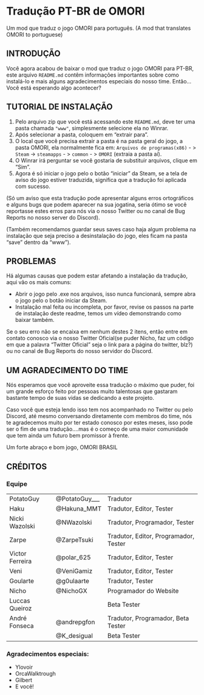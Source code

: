 # Tradução PT-BR de OMORI

Um mod que traduz o jogo OMORI para português. (A mod that translates OMORI to portuguese)

## INTRODUÇÃO

Você agora acabou de baixar o mod que traduz o jogo OMORI para PT-BR, este arquivo `README.md` contêm informações importantes sobre como instalá-lo e mais alguns agradecimentos especiais do nosso time.
Então... Você está esperando algo acontecer?

## TUTORIAL DE INSTALAÇÃO

1. Pelo arquivo zip que você está acessando este `README.md`, deve ter uma pasta chamada `"www"`, simplesmente selecione ela no Winrar.
2. Após selecionar a pasta, coloquem em “extrair para”.
3. O local que você precisa extrair a pasta é na pasta geral do jogo, a pasta OMORI, ela normalmente fica em: `Arquivos de programas(x86)` - > `Steam` -> `steamapps` - > `common` - > `OMORI` (extraia a pasta aí).
4. O Winrar irá perguntar se você gostaria de substituir arquivos, clique em “Sim”.
5.  Agora é só iniciar o jogo pelo o botão “iniciar” da Steam, se a tela de aviso do jogo estiver traduzida, significa que a tradução foi aplicada com sucesso.

(Só um aviso que esta tradução pode apresentar alguns erros ortográficos e alguns bugs que podem aparecer na sua jogatina, seria ótimo se você reportasse estes erros para nós via o nosso Twitter ou no canal de Bug Reports no nosso server do Discord).

(Também recomendamos guardar seus saves caso haja algum problema na instalação que seja preciso a desinstalação do jogo, eles ficam na pasta “save” dentro da “www”).

## PROBLEMAS

Há algumas causas que podem estar afetando a instalação da tradução, aqui vão os mais comuns:

- Abrir o jogo pelo .exe nos arquivos, isso nunca funcionará, sempre abra o jogo pelo o botão iniciar da Steam.
- Instalação mal feita ou incompleta, por favor, revise os passos na parte de instalação deste readme, temos um vídeo demonstrando como baixar também.

Se o seu erro não se encaixa em nenhum destes 2 itens, então entre em contato conosco via o nosso Twitter Oficial(se puder Nicho, faz um código em que a palavra “Twitter Oficial” seja o link para a página do twitter, blz?) ou no canal de Bug Reports do nosso servidor do Discord.

## UM AGRADECIMENTO DO TIME

Nós esperamos que você aproveite essa tradução o máximo que puder, foi um grande esforço feito por pessoas muito talentosas que gastaram bastante tempo de suas vidas se dedicando a este projeto.

Caso você que esteja lendo isso tem nos acompanhado no Twitter ou pelo Discord, até mesmo conversando diretamente com membros do time, nós te agradecemos muito por ter estado conosco por estes meses, isso pode ser o fim de uma tradução....mas é o começo de uma maior comunidade que tem ainda um futuro bem promissor à frente.

Um forte abraço e bom jogo, OMORI BRASIL

## CRÉDITOS

### Equipe

| | ||
|-|-|-|
|PotatoGuy|@PotatoGuy___|Tradutor|
|Haku|@Hakuna_MMT|  Tradutor,  Editor, Tester|
|Nicki Wazolski|@NWazolski| Tradutor,  Programador, Tester|
|Zarpe|@ZarpeTsuki|  Tradutor,  Editor,  Programador, Tester|
|Victor Ferreira|@polar_625| Tradutor,  Editor, Tester|
|Veni|@VeniGamiz| Tradutor,  Editor, Tester|
|Goularte|@g0ulaarte| Tradutor, Tester|
|Nicho|@NichoGX| Programador do Website|
|Luccas Queiroz|| Beta Tester|
|André Fonseca|@andrepgfon| Tradutor, Programador, Beta Tester|
||@K_desigual| Beta Tester|

### Agradecimentos especiais:

- Ylovoir
- OrcaWalktrough
- Gilbert
- E você!
